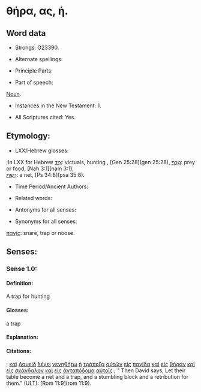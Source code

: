 # θήρα, ας, ἡ.

<!-- Status: S2=NeedsFinalCheck -->
<!-- Lexica used for edits: BDAG, FFM, LN, A-S  -->

## Word data

* Strongs: G23390.


* Alternate spellings:

* Principle Parts: 

* Part of speech: 

[Noun](http://ugg.readthedocs.io/en/latest/noun.html). 

* Instances in the New Testament: 1.

* All Scriptures cited: Yes.

## Etymology: 

* LXX/Hebrew glosses: 

;In LXX for Hebrew [צַיִד](//en-uhal/H6718): victuals, hunting , [Gen 25:28](gen 25:28),
[טֶרֶף](//en-uhal/H2964): prey or food,  [Nah 3:1](nam 3:1),  
[רֶשֶׁת](//en-uhal/H7568): a net, [Ps 34:8](psa 35:8).

* Time Period/Ancient Authors: 

* Related words: 

* Antonyms for all senses:

* Synonyms for all senses: 

[παγίς](../G38030/01.md): snare, trap or noose.

## Senses:

### Sense  1.0: 

#### Definition: 

A trap for hunting

#### Glosses: 

a trap

#### Explanation: 

#### Citations: 

; [καὶ](../G25320/01.md) [Δαυεὶδ](../G11380/01.md) [λέγει](../G30040/01.md) [γενηθήτω](../G10960/01.md) [ἡ](../G35880/01.md) [τράπεζα](../G51320/01.md) [αὐτῶν](../G08460/01.md) [εἰς](../G15190/01.md) [παγίδα](../G38030/01.md) [καὶ](../G25320/01.md) [εἰς](../G15190/01.md) [θήραν](../G23390/01.md) [καὶ](../G25320/01.md) [εἰς](../G15190/01.md) [σκάνδαλον](../G46250/01.md) [καὶ](../G25320/01.md) [εἰς](../G15190/01.md) [ἀνταπόδομα](../G04680/01.md) [αὐτοῖς](../G08460/01.md)
; " Then David says, Let their table become a net and a trap, and a stumbling block and a retribution for them." (ULT): 
[Rom 11:9](rom 11:9).
